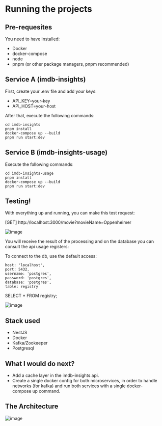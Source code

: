 # Running the projects

## Pre-requesites

You need to have installed:

- Docker
- docker-compose
- node
- pnpm (or other package managers, pnpm recommended)

## Service A (imdb-insights)

First, create your .env file and add your keys:

- API_KEY=your-key
- API_HOST=your-host

After that, execute the following commands:

```
cd imdb-insights
pnpm install
docker-compose up --build
pnpm run start:dev
```

## Service B (imdb-insights-usage)

Execute the following commands:

```
cd imdb-insights-usage
pnpm install
docker-compose up --build
pnpm run start:dev
```

## Testing!

With everything up and running, you can make this test request:

[GET] http://localhost:3000/movie?movieName=Oppenheimer

![image](https://github.com/redacreltd/jonatas-da-silva/assets/28464939/8c230c45-0e9b-47fc-b372-5c7149fd2453)

You will receive the result of the processing and on the database you can consult the api usage registers:

To connect to the db, use the default access:

```
host: 'localhost',
port: 5432,
username: 'postgres',
password: 'postgres',
database: 'postgres',
table: registry
```

SELECT \* FROM registry;

![image](https://github.com/redacreltd/jonatas-da-silva/assets/28464939/ae6f7b7e-de22-4ef1-8fb2-8d68c46e23f9)


## Stack used

- NestJS
- Docker
- Kafka/Zookeeper
- Postgresql

## What I would do next?

- Add a cache layer in the imdb-insights api.
- Create a single docker config for both microservices, in order to handle networks (for kafka) and run both services with a single docker-compose up command.

## The Architecture

  ![image](https://github.com/redacreltd/jonatas-da-silva/assets/28464939/8c1ec681-a1a1-4461-a514-906eadffbc22)

